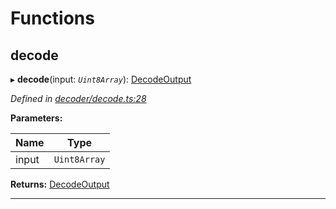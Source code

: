 

# Functions

<a id="decode"></a>

##  decode

▸ **decode**(input: *`Uint8Array`*): [DecodeOutput](_decoder_types_.md#decodeoutput)

*Defined in [decoder/decode.ts:28](https://github.com/polkadot-js/common/blob/9e9910e/packages/util-rlp/src/decoder/decode.ts#L28)*

**Parameters:**

| Name | Type |
| ------ | ------ |
| input | `Uint8Array` |

**Returns:** [DecodeOutput](_decoder_types_.md#decodeoutput)

___

